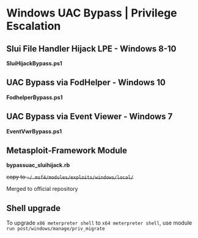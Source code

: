 # Windows UAC Bypass | Privilege Escalation

## Slui File Handler Hijack LPE - Windows 8-10
**SluiHijackBypass.ps1**


## UAC Bypass via FodHelper - Windows 10
**FodhelperBypass.ps1**


## UAC Bypass via Event Viewer - Windows 7
**EventVwrBypass.ps1**


## Metasploit-Framework Module
**bypassuac_sluihijack.rb**

~~copy to ```~/.msf4/modules/exploits/windows/local/```~~

Merged to official repository

## Shell upgrade
To upgrade ```x86 meterpreter shell``` to ```x64 meterpreter shell```, use module ```run post/windows/manage/priv_migrate```

